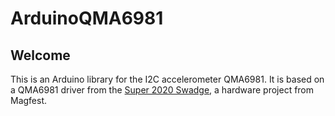 # ArduinoQMA6981

## Welcome

This is an Arduino library for the I2C accelerometer QMA6981.
It is based on a QMA6981 driver from the [Super 2020 Swadge](https://github.com/AEFeinstein/Super-2020-Swadge-FW), a hardware project from Magfest.

